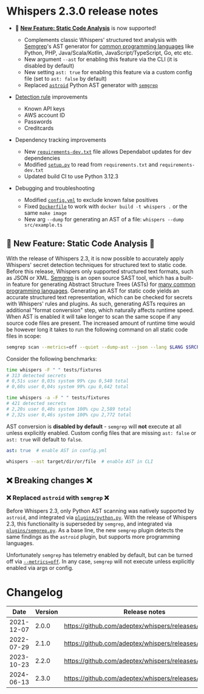 # Whispers 2.3.0 release notes

* 💫 <u>**New Feature: Static Code Analysis**</u> is now supported!
    * Complements classic Whispers' structured text analysis with [Semgrep](https://semgrep.dev)'s AST generator for [common programming languages](https://semgrep.dev/docs/supported-languages) like Python, PHP, Java/Scala/Kotlin, JavaScript/TypeScript, Go, etc etc.
    * New argument `--ast` for enabling this feature via the CLI (it is disabled by default)
    * New setting `ast: true` for enabling this feature via a custom config file (set to `ast: false` by default)
    * Replaced [`astroid`](https://github.com/adeptex/whispers/blob/8f17f77e2199c55458ff125e3fb477a2a9349593/whispers/plugins/python.py) Python AST generator with [`semgrep`](https://github.com/adeptex/whispers/blob/master/whispers/plugins/semgrep.py)

* [Detection rule](https://github.com/adeptex/whispers/blob/master/whispers/rules) improvements
    * Known API keys
    * AWS account ID
    * Passwords
    * Creditcards

* Dependency tracking improvements
    * New [`requirements-dev.txt`](https://github.com/adeptex/whispers/blob/master/requirements-dev.txt) file allows Dependabot updates for dev dependencies
    * Modified [`setup.py`](https://github.com/adeptex/whispers/blob/master/setup.py) to read from `requirements.txt` and `requirements-dev.txt`
    * Updated build CI to use Python 3.12.3

* Debugging and troubleshooting
    * Modified [`config.yml`](https://github.com/adeptex/whispers/blob/master/whispers/config.yml) to exclude known false positives
    * Fixed [`Dockerfile`](https://github.com/adeptex/whispers/blob/master/Dockerfile) to work with `docker build -t whispers .` or the same `make image`
    * New arg `--dump` for generating an AST of a file: `whispers --dump src/example.ts`


## 💫 New Feature: Static Code Analysis 💫

With the release of Whispers 2.3, it is now possible to accurately apply Whispers' secret detection techniques for structured text to static code. Before this release, Whispers only supported structured text formats, such as JSON or XML. [Semgrep](https://semgrep.dev) is an open source SAST tool, which has a built-in feature for generating Abstract Structure Trees (ASTs) for [many common programming languages](https://semgrep.dev/docs/supported-languages). Generating an AST for static code yields an accurate structured text representation, which can be checked for secrets with Whispers' rules and plugins. As such, generating ASTs requires an additional "format conversion" step, which naturally affects runtime speed. When AST is enabled it will take longer to scan the same scope if any source code files are present. The increased amount of runtime time would be however long it takes to run the following command on all static code files in scope:

```sh
semgrep scan --metrics=off --quiet --dump-ast --json --lang $LANG $SRCFILE
```

Consider the following benchmarks:

```sh
time whispers -F " " tests/fixtures
# 313 detected secrets
# 0,51s user 0,03s system 99% cpu 0,540 total
# 0,60s user 0,04s system 99% cpu 0,642 total

time whispers -a -F " " tests/fixtures
# 421 detected secrets
# 2,20s user 0,40s system 100% cpu 2,589 total
# 2,32s user 0,46s system 100% cpu 2,772 total
```

AST conversion is **disabled by default** - `semgrep` will **not** execute at all unless explicitly enabled. Custom config files that are missing `ast: false` or `ast: true` will default to `false`.

```yaml
ast: true  # enable AST in config.yml
```

```sh
whispers --ast target/dir/or/file  # enable AST in CLI
```


## ❌ Breaking changes ❌

### ❌ Replaced `astroid` with `semgrep` ❌

Before Whispers 2.3, only Python AST scanning was natively supported by `astroid`, and integrated via [`plugins/python.py`](https://github.com/adeptex/whispers/blob/8f17f77e2199c55458ff125e3fb477a2a9349593/whispers/plugins/python.py). With the release of Whispers 2.3, this functionality is superseded by `semgrep`, and integrated via [`plugins/semgrep.py`](https://github.com/adeptex/whispers/blob/master/whispers/plugins/semgrep.py). As a base line, the new `semgrep` plugin detects the same findings as the `astroid` plugin, but supports more programming languages.

Unfortunately `semgrep` has telemetry enabled by default, but can be turned off via [`--metrics=off`](https://github.com/adeptex/whispers/blob/master/whispers/plugins/semgrep.py#L57). In any case, `semgrep` will not execute unless explicitly enabled via args or config.


# Changelog

|Date|Version|Release notes|
|---|---|---|
|2021-12-07|2.0.0|https://github.com/adeptex/whispers/releases/tag/2.0.0|
|2022-07-29|2.1.0|https://github.com/adeptex/whispers/releases/tag/2.1.0|
|2023-10-23|2.2.0|https://github.com/adeptex/whispers/releases/tag/2.2.0|
|2024-06-13|2.3.0|https://github.com/adeptex/whispers/releases/tag/2.3.0|

